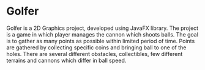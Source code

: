 # Golfer
Golfer is a 2D Graphics project, developed using JavaFX library. The project is a game in which player manages the cannon which shoots balls. The goal is to gather as 
many points as possible within limited period of time. Points are gathered by collecting specific coins and bringing ball to one of the holes. There are several different obstacles, 
collectibles, few different terrains and cannons which differ in ball speed.
